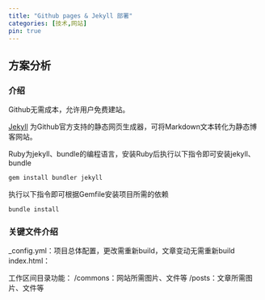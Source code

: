 ```yaml
---
title: "Github pages & Jekyll 部署"
categories: [技术,网站]
pin: true
---
```


## 方案分析

### 介绍
Github无需成本，允许用户免费建站。

[Jekyll](https://jekyllcn.com/)  为Github官方支持的静态网页生成器，可将Markdown文本转化为静态博客网站。

Ruby为jekyll、bundle的编程语言，安装Ruby后执行以下指令即可安装jekyll、bundle
```Ruby
gem install bundler jekyll
```
执行以下指令即可根据Gemfile安装项目所需的依赖
```Ruby
bundle install
```


### 关键文件介绍
_config.yml：项目总体配置，更改需重新build，文章变动无需重新build
index.html：

工作区间目录功能：
/commons：网站所需图片、文件等
/posts：文章所需图片、文件等



